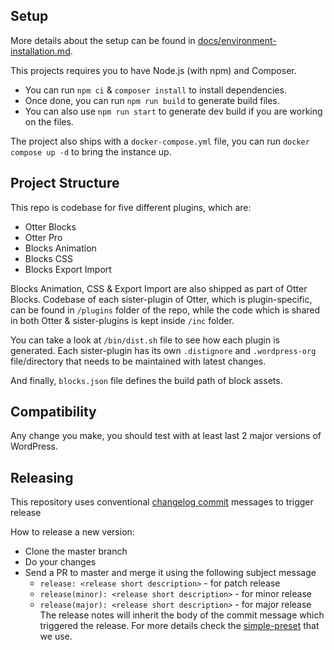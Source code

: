 ## Setup

More details about the setup can be found in [docs/environment-installation.md](docs/environment-installation.md).

This projects requires you to have Node.js (with npm) and Composer.

- You can run `npm ci` & `composer install` to install dependencies.
- Once done, you can run `npm run build` to generate build files.
- You can also use `npm run start` to generate dev build if you are working on the files.

The project also ships with a `docker-compose.yml` file, you can run `docker compose up -d` to bring the instance up.

## Project Structure

This repo is codebase for five different plugins, which are:

- Otter Blocks
- Otter Pro
- Blocks Animation
- Blocks CSS
- Blocks Export Import

Blocks Animation, CSS & Export Import are also shipped as part of Otter Blocks. Codebase of each sister-plugin of Otter, which is plugin-specific, can be found in `/plugins` folder of the repo, while the code which is shared in both Otter & sister-plugins is kept inside `/inc` folder.

You can take a look at `/bin/dist.sh` file to see how each plugin is generated. Each sister-plugin has its own `.distignore` and `.wordpress-org` file/directory that needs to be maintained with latest changes.

And finally, `blocks.json` file defines the build path of block assets.

## Compatibility

Any change you make, you should test with at least last 2 major versions of WordPress.

## Releasing

This repository uses conventional [changelog commit](https://github.com/Codeinwp/conventional-changelog-simple-preset) messages to trigger release

How to release a new version:

- Clone the master branch
- Do your changes
- Send a PR to master and merge it using the following subject message
  - `release: <release short description>` - for patch release
  - `release(minor): <release short description>` - for minor release
  - `release(major): <release short description>` - for major release
    The release notes will inherit the body of the commit message which triggered the release. For more details check the [simple-preset](https://github.com/Codeinwp/conventional-changelog-simple-preset) that we use.
